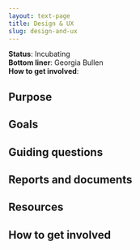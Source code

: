 ```yaml
---
layout: text-page
title: Design & UX
slug: design-and-ux
---
```


**Status**: Incubating<br />
**Bottom liner**: Georgia Bullen<br />
**How to get involved**:  

## Purpose

## Goals

## Guiding questions

## Reports and documents

## Resources

## How to get involved
